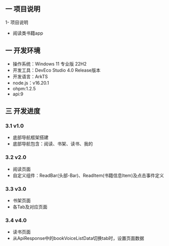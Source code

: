 ## 一 项目说明
1- 项目说明
* 阅读类书籍app


## 一 开发环境

* 操作系统：Windows 11 专业版 22H2
* 开发工具：DevEco Studio 4.0 Release版本
* 开发语言：ArkTS
* node.js：v16.20.1
* ohpm:1.2.5
* api:9

## 三 开发进度

### 3.1 v1.0
* 底部导航框架搭建
* 底部导航包含：阅读、书架、读书、我的

### 3.2 v2.0
* 阅读页面
* 自定义组件：ReadBar(头部-Bar)、ReadItem(书籍信息Item)及点击事件定义

### 3.3 v3.0
* 书架页面
* 各Tab及对应页面

### 3.4 v4.0
* 读书页面
* 从ApiResponse中的bookVoiceListData切换tab时，设置页面数据
